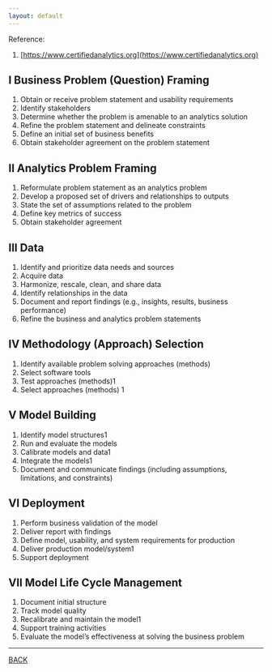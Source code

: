 ```yaml
---
layout: default
---
```


Reference:

1. [https://www.certifiedanalytics.org](https://www.certifiedanalytics.org)

## I Business Problem (Question) Framing

1. Obtain or receive problem statement and usability requirements
1. Identify stakeholders
1. Determine whether the problem is amenable to an analytics solution
1. Refine the problem statement and delineate constraints
1. Define an initial set of business benefits
1. Obtain stakeholder agreement on the problem statement

## II Analytics Problem Framing

1. Reformulate problem statement as an analytics problem
1. Develop a proposed set of drivers and relationships to outputs
1. State the set of assumptions related to the problem
1. Define key metrics of success
1. Obtain stakeholder agreement

## III Data

1. Identify and prioritize data needs and sources
1. Acquire data
1. Harmonize, rescale, clean, and share data
1. Identify relationships in the data
1. Document and report findings (e.g., insights, results, business performance)
1. Refine the business and analytics problem statements

## IV Methodology (Approach) Selection

1. Identify available problem solving approaches (methods)
1. Select software tools
1. Test approaches (methods)1
1. Select approaches (methods) 1

## V Model Building

1. Identify model structures1
1. Run and evaluate the models
1. Calibrate models and data1
1. Integrate the models1
1. Document and communicate findings (including assumptions, limitations, and constraints)

## VI Deployment

1. Perform business validation of the model
1. Deliver report with findings
1. Define model, usability, and system requirements for production
1. Deliver production model/system1
1. Support deployment

## VII Model Life Cycle Management

1. Document initial structure
1. Track model quality
1. Recalibrate and maintain the model1
1. Support training activities
1. Evaluate the model’s effectiveness at solving the business problem

* * *

[BACK](./)

